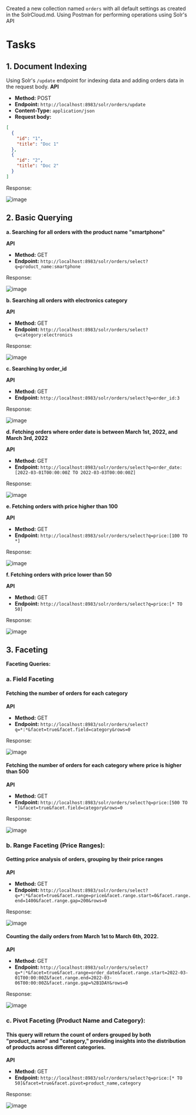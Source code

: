 Created a new collection named `orders` with all default settings as created in the SolrCloud.md. 
Using Postman for performing operations using Solr's API


# Tasks

## 1. Document Indexing

Using Solr's `/update` endpoint for indexing data and adding orders data in the request body.
**API**
- **Method:** POST
- **Endpoint:** `http://localhost:8983/solr/orders/update`
- **Content-Type:** `application/json`
- **Request body:**
```json
[
  {
    "id": "1",
    "title": "Doc 1"
  },
  {
    "id": "2",
    "title": "Doc 2"
  }
]
```

Response:

![image](https://github.com/shannee-07/Apache-Solr-doc/assets/121802518/a39749fc-3cbe-40ff-83d9-2a5955d2470b)



## 2. Basic Querying

**a. Searching for all orders with the product name "smartphone"**

**API**
- **Method:** GET
- **Endpoint:** `http://localhost:8983/solr/orders/select?q=product_name:smartphone`
  
Response:

![image](https://github.com/shannee-07/Apache-Solr-doc/assets/121802518/0e120ef8-a7e1-4633-b732-2192e98a65a2)


**b. Searching all orders with electronics category**

**API**
- **Method:** GET
- **Endpoint:** `http://localhost:8983/solr/orders/select?q=category:electronics`
  
Response:

![image](https://github.com/shannee-07/Apache-Solr-doc/assets/121802518/76a8951d-4e55-460f-9892-641452afca35)


**c. Searching by order_id**

**API**
- **Method:** GET
- **Endpoint:** `http://localhost:8983/solr/orders/select?q=order_id:3`
  
Response:

![image](https://github.com/shannee-07/Apache-Solr-doc/assets/121802518/e966c83c-13f3-48e7-af97-84e9de7c3310)

**d. Fetching orders where order date is between March 1st, 2022, and March 3rd, 2022**

**API**
- **Method:** GET
- **Endpoint:** `http://localhost:8983/solr/orders/select?q=order_date:[2022-03-01T00:00:00Z TO 2022-03-03T00:00:00Z]`
  
Response:

![image](https://github.com/shannee-07/Apache-Solr-doc/assets/121802518/21350da7-5fb6-423e-a15f-2c6fb8b52439)


**e. Fetching orders with price higher than 100**

**API**
- **Method:** GET
- **Endpoint:** `http://localhost:8983/solr/orders/select?q=price:[100 TO *]`
  
Response:

![image](https://github.com/shannee-07/Apache-Solr-doc/assets/121802518/40ae88c9-d9db-4a82-a39f-ada3e8578aec)

**f. Fetching orders with price lower than 50**

**API**
- **Method:** GET
- **Endpoint:** `http://localhost:8983/solr/orders/select?q=price:[* TO 50]`
  
Response:

![image](https://github.com/shannee-07/Apache-Solr-doc/assets/121802518/bfad47a2-42d0-48cc-b57f-e0b18adf0731)


## 3. Faceting

**Faceting Queries:**

### a. Field Faceting 

#### Fetching the number of orders for each category
**API**
- **Method:** GET
- **Endpoint:** `http://localhost:8983/solr/orders/select?q=*:*&facet=true&facet.field=category&rows=0`
  
Response:

![image](https://github.com/shannee-07/Apache-Solr-doc/assets/121802518/e55dca58-4dbd-42f1-8ea1-94296a583eab)

#### Fetching the number of orders for each category where price is higher than 500
**API**
- **Method:** GET
- **Endpoint:** `http://localhost:8983/solr/orders/select?q=price:[500 TO *]&facet=true&facet.field=category&rows=0`
  
Response:

![image](https://github.com/shannee-07/Apache-Solr-doc/assets/121802518/43fc1695-3cb3-4549-b493-854e890b4d48)

### b. Range Faceting (Price Ranges):

#### Getting price analysis of orders, grouping by their price ranges

**API**
- **Method:** GET
- **Endpoint:** `http://localhost:8983/solr/orders/select?q=*:*&facet=true&facet.range=price&facet.range.start=0&facet.range.end=1400&facet.range.gap=200&rows=0`
  
Response:

![image](https://github.com/shannee-07/Apache-Solr-doc/assets/121802518/919fd578-f5e7-4e19-a070-9dbd3d6364bb)

#### Counting the daily orders from March 1st to March 6th, 2022.

**API**
- **Method:** GET
- **Endpoint:** `http://localhost:8983/solr/orders/select?q=*:*&facet=true&facet.range=order_date&facet.range.start=2022-03-01T00:00:00Z&facet.range.end=2022-03-06T00:00:00Z&facet.range.gap=%2B1DAY&rows=0`
  
Response:

![image](https://github.com/shannee-07/Apache-Solr-doc/assets/121802518/a3639fc4-2cc2-4f3b-8ba4-54f30fc56dec)

### c. Pivot Faceting (Product Name and Category):

#### This query will return the count of orders grouped by both "product_name" and "category," providing insights into the distribution of products across different categories.

**API**
- **Method:** GET
- **Endpoint:** `http://localhost:8983/solr/orders/select?q=price:[* TO 50]&facet=true&facet.pivot=product_name,category`
  
Response:

![image](https://github.com/shannee-07/Apache-Solr-doc/assets/121802518/d2acc0c7-b1a4-4a00-ad44-4c55fe70e054)

